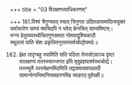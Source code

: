 +++
title = "03 विलक्षणत्वाधिकरणम्"

+++
161.विश्वं त्रैगुण्यवत् स्यात् त्रिगुणत उदितन्नासमादित्ययुक्तं  
सर्वाकारेण साम्यं क्वचिदपि न भवेत् केनचित् साम्यमिष्टम्।  
भग्ना हेतुव्यवस्थोचितगुणसमता गोमयाद्वृश्चिकादौ  
स्थूलत्वं याति चेशः प्रकृतितनुरतस्सर्वचोद्योपमर्दः॥

162. ईक्षा तादृग्बहु स्यामिति सति पठिता तेजसोऽपाञ्च दृष्टा  
सालक्षण्यं ततस्स्याज्जगत इति मृदुप्रज्ञपार्श्वस्थचोद्ये।  
तत्तन्मूर्तेः परस्येक्षणमिदमिति तद्वाक्यभावापलापी  
सामान्येनाभिमानिव्यवहरणमिह व्याहरत् पूर्वपक्षी॥
